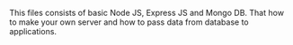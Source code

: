 This files consists of basic Node JS, Express JS and Mongo DB. That how to make your own server and how to pass data from database to applications.
